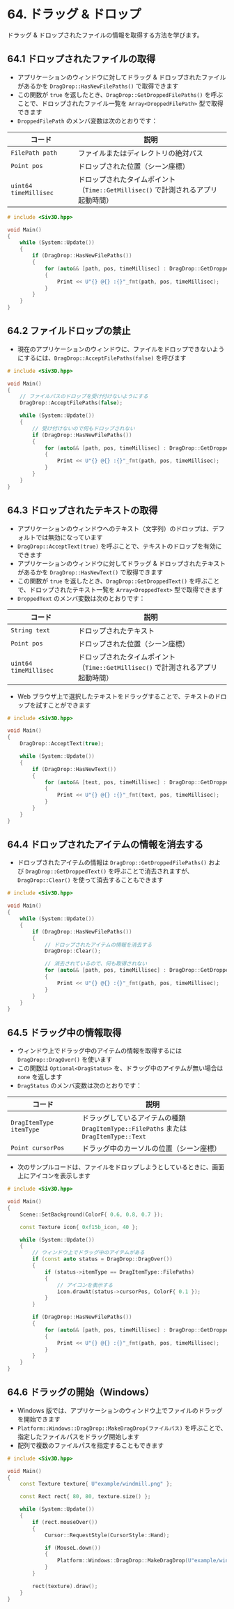 # 64. ドラッグ & ドロップ
ドラッグ & ドロップされたファイルの情報を取得する方法を学びます。

## 64.1 ドロップされたファイルの取得
- アプリケーションのウィンドウに対してドラッグ & ドロップされたファイルがあるかを `DragDrop::HasNewFilePaths()` で取得できます
- この関数が `true` を返したとき、`DragDrop::GetDroppedFilePaths()` を呼ぶことで、ドロップされたファイル一覧を `Array<DroppedFilePath>` 型で取得できます
- `DroppedFilePath` のメンバ変数は次のとおりです：

| コード | 説明 |
|--|--|
| `FilePath path` | ファイルまたはディレクトリの絶対パス |
| `Point pos` | ドロップされた位置（シーン座標） |
| `uint64 timeMillisec` | ドロップされたタイムポイント<br>（`Time::GetMillisec()` で計測されるアプリ起動時間） |

```cpp
# include <Siv3D.hpp>

void Main()
{
	while (System::Update())
	{
		if (DragDrop::HasNewFilePaths())
		{
			for (auto&& [path, pos, timeMillisec] : DragDrop::GetDroppedFilePaths())
			{
				Print << U"{} @{} :{}"_fmt(path, pos, timeMillisec);
			}
		}
	}
}
```


## 64.2 ファイルドロップの禁止
- 現在のアプリケーションのウィンドウに、ファイルをドロップできないようにするには、`DragDrop::AcceptFilePaths(false)` を呼びます

```cpp
# include <Siv3D.hpp>

void Main()
{
	// ファイルパスのドロップを受け付けないようにする
	DragDrop::AcceptFilePaths(false);

	while (System::Update())
	{		
		// 受け付けないので何もドロップされない
		if (DragDrop::HasNewFilePaths())
		{
			for (auto&& [path, pos, timeMillisec] : DragDrop::GetDroppedFilePaths())
			{
				Print << U"{} @{} :{}"_fmt(path, pos, timeMillisec);
			}
		}
	}
}
```


## 64.3 ドロップされたテキストの取得
- アプリケーションのウィンドウへのテキスト（文字列）のドロップは、デフォルトでは無効になっています
- `DragDrop::AcceptText(true)` を呼ぶことで、テキストのドロップを有効にできます
- アプリケーションのウィンドウに対してドラッグ & ドロップされたテキストがあるかを `DragDrop::HasNewText()` で取得できます
- この関数が `true` を返したとき、`DragDrop::GetDroppedText()` を呼ぶことで、ドロップされたテキスト一覧を `Array<DroppedText>` 型で取得できます
- `DroppedText` のメンバ変数は次のとおりです：

| コード | 説明 |
|--|--|
| `String text` | ドロップされたテキスト |
| `Point pos` | ドロップされた位置（シーン座標） |
| `uint64 timeMillisec` | ドロップされたタイムポイント<br>（`Time::GetMillisec()` で計測されるアプリ起動時間） |

- Web ブラウザ上で選択したテキストをドラッグすることで、テキストのドロップを試すことができます

```cpp
# include <Siv3D.hpp>

void Main()
{
	DragDrop::AcceptText(true);

	while (System::Update())
	{
		if (DragDrop::HasNewText())
		{
			for (auto&& [text, pos, timeMillisec] : DragDrop::GetDroppedText())
			{
				Print << U"{} @{} :{}"_fmt(text, pos, timeMillisec);
			}
		}
	}
}
```


## 64.4 ドロップされたアイテムの情報を消去する
- ドロップされたアイテムの情報は `DragDrop::GetDroppedFilePaths()` および `DragDrop::GetDroppedText()` を呼ぶことで消去されますが、`DragDrop::Clear()` を使って消去することもできます

```cpp
# include <Siv3D.hpp>

void Main()
{
	while (System::Update())
	{		
		if (DragDrop::HasNewFilePaths())
		{
			// ドロップされたアイテムの情報を消去する
			DragDrop::Clear();

			// 消去されているので、何も取得されない
			for (auto&& [path, pos, timeMillisec] : DragDrop::GetDroppedFilePaths())
			{
				Print << U"{} @{} :{}"_fmt(path, pos, timeMillisec);
			}
		}
	}
}
```


## 64.5 ドラッグ中の情報取得
- ウィンドウ上でドラッグ中のアイテムの情報を取得するには `DragDrop::DragOver()` を使います
- この関数は `Optional<DragStatus>` を、ドラッグ中のアイテムが無い場合は `none` を返します
- `DragStatus` のメンバ変数は次のとおりです：

| コード | 説明 |
|--|--|
| `DragItemType itemType` | ドラッグしているアイテムの種類<br>`DragItemType::FilePaths` または `DragItemType::Text` |
| `Point cursorPos` | ドラッグ中のカーソルの位置（シーン座標） |

- 次のサンプルコードは、ファイルをドロップしようとしているときに、画面上にアイコンを表示します

```cpp
# include <Siv3D.hpp>

void Main()
{
	Scene::SetBackground(ColorF{ 0.6, 0.8, 0.7 });

	const Texture icon{ 0xf15b_icon, 40 };

	while (System::Update())
	{
		// ウィンドウ上でドラッグ中のアイテムがある
		if (const auto status = DragDrop::DragOver())
		{
			if (status->itemType == DragItemType::FilePaths)
			{
				// アイコンを表示する
				icon.drawAt(status->cursorPos, ColorF{ 0.1 });
			}
		}

		if (DragDrop::HasNewFilePaths())
		{
			for (auto&& [path, pos, timeMillisec] : DragDrop::GetDroppedFilePaths())
			{
				Print << U"{} @{} :{}"_fmt(path, pos, timeMillisec);
			}
		}
	}
}
```


## 64.6 ドラッグの開始（Windows）
- Windows 版では、アプリケーションのウィンドウ上でファイルのドラッグを開始できます
- `Platform::Windows::DragDrop::MakeDragDrop(ファイルパス)` を呼ぶことで、指定したファイルパスをドラッグ開始します
- 配列で複数のファイルパスを指定することもできます

```cpp
# include <Siv3D.hpp>

void Main()
{
	const Texture texture{ U"example/windmill.png" };

	const Rect rect{ 80, 80, texture.size() };

	while (System::Update())
	{
		if (rect.mouseOver())
		{
			Cursor::RequestStyle(CursorStyle::Hand);

			if (MouseL.down())
			{
				Platform::Windows::DragDrop::MakeDragDrop(U"example/windmill.png");
			}
		}

		rect(texture).draw();
	}
}
```
